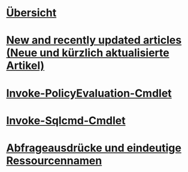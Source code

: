 # [Übersicht](database-engine-powershell-reference.md)  
# [New and recently updated articles (Neue und kürzlich aktualisierte Artikel)](new-updated-powershell.md)
# [Invoke-PolicyEvaluation-Cmdlet](invoke-policyevaluation-cmdlet.md)  
# [Invoke-Sqlcmd-Cmdlet](invoke-sqlcmd-cmdlet.md)  
# [Abfrageausdrücke und eindeutige Ressourcennamen](query-expressions-and-uniform-resource-names.md)  
